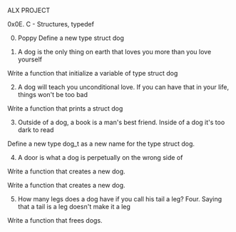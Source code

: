 ALX PROJECT

0x0E. C - Structures, typedef

0. Poppy
Define a new type struct dog

1. A dog is the only thing on earth that loves you more than you love yourself

Write a function that initialize a variable of type struct dog

2. A dog will teach you unconditional love. If you can have that in your life, things won't be too bad

Write a function that prints a struct dog

3. Outside of a dog, a book is a man's best friend. Inside of a dog it's too dark to read

Define a new type dog_t as a new name for the type struct dog.

4. A door is what a dog is perpetually on the wrong side of

Write a function that creates a new dog.

Write a function that creates a new dog.

5. How many legs does a dog have if you call his tail a leg? Four. Saying that a tail is a leg doesn't make it a leg

Write a function that frees dogs.
